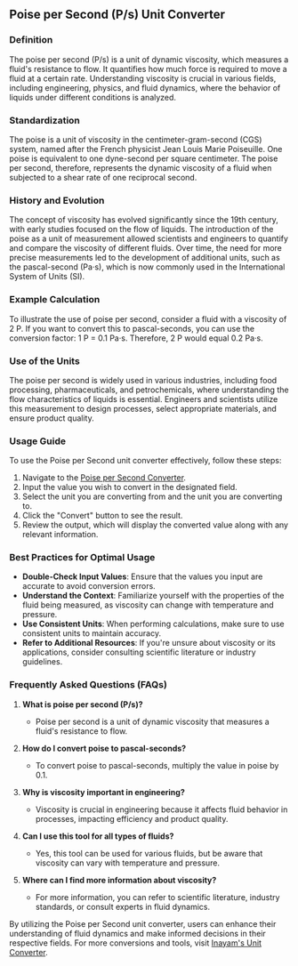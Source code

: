## Poise per Second (P/s) Unit Converter

### Definition
The poise per second (P/s) is a unit of dynamic viscosity, which measures a fluid's resistance to flow. It quantifies how much force is required to move a fluid at a certain rate. Understanding viscosity is crucial in various fields, including engineering, physics, and fluid dynamics, where the behavior of liquids under different conditions is analyzed.

### Standardization
The poise is a unit of viscosity in the centimeter-gram-second (CGS) system, named after the French physicist Jean Louis Marie Poiseuille. One poise is equivalent to one dyne-second per square centimeter. The poise per second, therefore, represents the dynamic viscosity of a fluid when subjected to a shear rate of one reciprocal second.

### History and Evolution
The concept of viscosity has evolved significantly since the 19th century, with early studies focused on the flow of liquids. The introduction of the poise as a unit of measurement allowed scientists and engineers to quantify and compare the viscosity of different fluids. Over time, the need for more precise measurements led to the development of additional units, such as the pascal-second (Pa·s), which is now commonly used in the International System of Units (SI).

### Example Calculation
To illustrate the use of poise per second, consider a fluid with a viscosity of 2 P. If you want to convert this to pascal-seconds, you can use the conversion factor: 1 P = 0.1 Pa·s. Therefore, 2 P would equal 0.2 Pa·s.

### Use of the Units
The poise per second is widely used in various industries, including food processing, pharmaceuticals, and petrochemicals, where understanding the flow characteristics of liquids is essential. Engineers and scientists utilize this measurement to design processes, select appropriate materials, and ensure product quality.

### Usage Guide
To use the Poise per Second unit converter effectively, follow these steps:
1. Navigate to the [Poise per Second Converter](https://www.inayam.co/unit-converter/viscosity_dynamic).
2. Input the value you wish to convert in the designated field.
3. Select the unit you are converting from and the unit you are converting to.
4. Click the "Convert" button to see the result.
5. Review the output, which will display the converted value along with any relevant information.

### Best Practices for Optimal Usage
- **Double-Check Input Values**: Ensure that the values you input are accurate to avoid conversion errors.
- **Understand the Context**: Familiarize yourself with the properties of the fluid being measured, as viscosity can change with temperature and pressure.
- **Use Consistent Units**: When performing calculations, make sure to use consistent units to maintain accuracy.
- **Refer to Additional Resources**: If you're unsure about viscosity or its applications, consider consulting scientific literature or industry guidelines.

### Frequently Asked Questions (FAQs)

1. **What is poise per second (P/s)?**
   - Poise per second is a unit of dynamic viscosity that measures a fluid's resistance to flow.

2. **How do I convert poise to pascal-seconds?**
   - To convert poise to pascal-seconds, multiply the value in poise by 0.1.

3. **Why is viscosity important in engineering?**
   - Viscosity is crucial in engineering because it affects fluid behavior in processes, impacting efficiency and product quality.

4. **Can I use this tool for all types of fluids?**
   - Yes, this tool can be used for various fluids, but be aware that viscosity can vary with temperature and pressure.

5. **Where can I find more information about viscosity?**
   - For more information, you can refer to scientific literature, industry standards, or consult experts in fluid dynamics.

By utilizing the Poise per Second unit converter, users can enhance their understanding of fluid dynamics and make informed decisions in their respective fields. For more conversions and tools, visit [Inayam's Unit Converter](https://www.inayam.co/unit-converter/viscosity_dynamic).